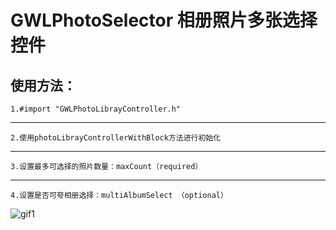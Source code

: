 # GWLPhotoSelector 相册照片多张选择控件
使用方法：
-----------------------------
    1.#import "GWLPhotoLibrayController.h"
-----------------------------
    2.使用photoLibrayControllerWithBlock方法进行初始化
-----------------------------
    3.设置最多可选择的照片数量：maxCount（required）
-----------------------------
    4.设置是否可夸相册选择：multiAlbumSelect （optional）
    
![gif1](https://github.com/gaowanli/GWLPhotoSelector/blob/master/1.gif)
